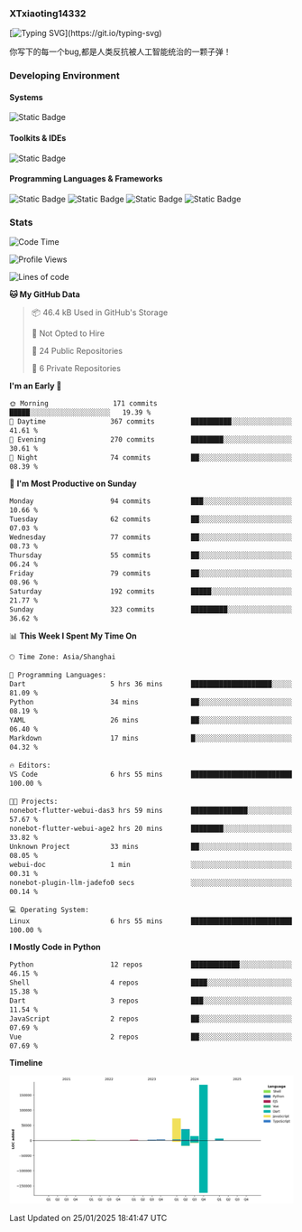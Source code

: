 ### XTxiaoting14332

[![Typing SVG](https://readme-typing-svg.herokuapp.com?font=JetBrians+Mono&pause=1000&random=false&width=435&lines=Hello+World!)](https://git.io/typing-svg)

你写下的每一个bug,都是人类反抗被人工智能统治的一颗子弹！

### Developing Environment

#### Systems

![Static Badge](https://img.shields.io/badge/Ubuntu-%20?style=flat-square&logo=ubuntu&logoColor=white&color=E34F26)

#### Toolkits & IDEs

![Static Badge](https://img.shields.io/badge/Visual%20Studio%20Code-%20?style=flat-square&logo=visualstudiocode&logoColor=white&color=blue)

#### Programming Languages & Frameworks

![Static Badge](https://img.shields.io/badge/Dart-%20?style=flat-square&logo=dart&logoColor=white&color=0175C2)
![Static Badge](https://img.shields.io/badge/Flutter-%20?style=flat-square&logo=flutter&logoColor=white&color=02569B)
![Static Badge](https://img.shields.io/badge/Python-%20?style=flat-square&logo=python&logoColor=white&color=E7A781)
![Static Badge](https://img.shields.io/badge/Bash%20Shell-%20?style=flat-square&logo=shell&logoColor=white&color=49D868)

### Stats

<!--START_SECTION:waka-->
![Code Time](http://img.shields.io/badge/Code%20Time-264%20hrs%206%20mins-blue)

![Profile Views](http://img.shields.io/badge/Profile%20Views-0-blue)

![Lines of code](https://img.shields.io/badge/From%20Hello%20World%20I%27ve%20Written-324.1%20thousand%20lines%20of%20code-blue)

**🐱 My GitHub Data** 

> 📦 46.4 kB Used in GitHub's Storage 
 > 
> 🚫 Not Opted to Hire
 > 
> 📜 24 Public Repositories 
 > 
> 🔑 6 Private Repositories 
 > 
**I'm an Early 🐤** 

```text
🌞 Morning                171 commits         █████░░░░░░░░░░░░░░░░░░░░   19.39 % 
🌆 Daytime                367 commits         ██████████░░░░░░░░░░░░░░░   41.61 % 
🌃 Evening                270 commits         ████████░░░░░░░░░░░░░░░░░   30.61 % 
🌙 Night                  74 commits          ██░░░░░░░░░░░░░░░░░░░░░░░   08.39 % 
```
📅 **I'm Most Productive on Sunday** 

```text
Monday                   94 commits          ███░░░░░░░░░░░░░░░░░░░░░░   10.66 % 
Tuesday                  62 commits          ██░░░░░░░░░░░░░░░░░░░░░░░   07.03 % 
Wednesday                77 commits          ██░░░░░░░░░░░░░░░░░░░░░░░   08.73 % 
Thursday                 55 commits          ██░░░░░░░░░░░░░░░░░░░░░░░   06.24 % 
Friday                   79 commits          ██░░░░░░░░░░░░░░░░░░░░░░░   08.96 % 
Saturday                 192 commits         █████░░░░░░░░░░░░░░░░░░░░   21.77 % 
Sunday                   323 commits         █████████░░░░░░░░░░░░░░░░   36.62 % 
```


📊 **This Week I Spent My Time On** 

```text
🕑︎ Time Zone: Asia/Shanghai

💬 Programming Languages: 
Dart                     5 hrs 36 mins       ████████████████████░░░░░   81.09 % 
Python                   34 mins             ██░░░░░░░░░░░░░░░░░░░░░░░   08.19 % 
YAML                     26 mins             ██░░░░░░░░░░░░░░░░░░░░░░░   06.40 % 
Markdown                 17 mins             █░░░░░░░░░░░░░░░░░░░░░░░░   04.32 % 

🔥 Editors: 
VS Code                  6 hrs 55 mins       █████████████████████████   100.00 % 

🐱‍💻 Projects: 
nonebot-flutter-webui-das3 hrs 59 mins       ██████████████░░░░░░░░░░░   57.67 % 
nonebot-flutter-webui-age2 hrs 20 mins       ████████░░░░░░░░░░░░░░░░░   33.82 % 
Unknown Project          33 mins             ██░░░░░░░░░░░░░░░░░░░░░░░   08.05 % 
webui-doc                1 min               ░░░░░░░░░░░░░░░░░░░░░░░░░   00.31 % 
nonebot-plugin-llm-jadefo0 secs              ░░░░░░░░░░░░░░░░░░░░░░░░░   00.14 % 

💻 Operating System: 
Linux                    6 hrs 55 mins       █████████████████████████   100.00 % 
```

**I Mostly Code in Python** 

```text
Python                   12 repos            ████████████░░░░░░░░░░░░░   46.15 % 
Shell                    4 repos             ████░░░░░░░░░░░░░░░░░░░░░   15.38 % 
Dart                     3 repos             ███░░░░░░░░░░░░░░░░░░░░░░   11.54 % 
JavaScript               2 repos             ██░░░░░░░░░░░░░░░░░░░░░░░   07.69 % 
Vue                      2 repos             ██░░░░░░░░░░░░░░░░░░░░░░░   07.69 % 
```



**Timeline**

![Lines of Code chart](https://raw.githubusercontent.com/XTxiaoting14332/XTxiaoting14332/main/assets/bar_graph.png)


 Last Updated on 25/01/2025 18:41:47 UTC
<!--END_SECTION:waka-->